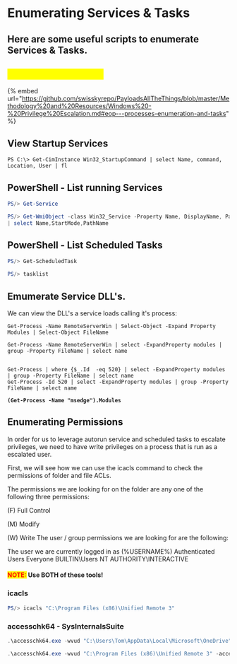 # Enumerating Services & Tasks

## Here are some useful scripts to enumerate Services & Tasks.

## <mark style="color:yellow;">PayloadAllTheThings</mark>

{% embed url="https://github.com/swisskyrepo/PayloadsAllTheThings/blob/master/Methodology%20and%20Resources/Windows%20-%20Privilege%20Escalation.md#eop---processes-enumeration-and-tasks" %}



## View Startup Services

```
PS C:\> Get-CimInstance Win32_StartupCommand | select Name, command, Location, User | fl
```

## PowerShell - List running Services

```powershell
PS/> Get-Service
```

```powershell
PS/> Get-WmiObject -class Win32_Service -Property Name, DisplayName, PathName, StartMode | Where { $_.PathName -notlike "C:\Windows*" } 
| select Name,StartMode,PathName
```

## PowerShell - List Scheduled Tasks

```powershell
PS/> Get-ScheduledTask
```

```powershell
PS/> tasklist
```

## Emumerate Service DLL's.

We can view the DLL's a service loads calling it's process:

<pre class="language-powershell"><code class="lang-powershell">Get-Process -Name RemoteServerWin | Select-Object -Expand Property Modules | Select-Object FileName

Get-Process -Name RemoteServerWin | select -ExpandProperty modules | group -Property FileName | select name
<strong>
</strong>
Get-Process | where {$_.Id  -eq 520} | select -ExpandProperty modules | group -Property FileName | select name
Get-Process -Id 520 | select -ExpandProperty modules | group -Property FileName | select name
<strong>
</strong><strong>(Get-Process -Name "msedge").Modules
</strong></code></pre>

## Enumerating Permissions

In order for us to leverage autorun service and scheduled tasks to escalate privileges, we need to have write privileges on a process that is run as a escalated user.&#x20;

First, we will see how we can use the icacls command to check the permissions of folder and file ACLs.

The permissions we are looking for on the folder are any one of the following three permissions:

(F) Full Control

&#x20;(M) Modify

&#x20;(W) Write The user / group permissions we are looking for are the following:

The user we are currently logged in as (%USERNAME%) Authenticated Users Everyone BUILTIN\Users NT AUTHORITY\INTERACTIVE

#### <mark style="color:red;">NOTE:</mark> Use BOTH of these tools!

### icacls

```powershell
PS/> icacls "C:\Program Files (x86)\Unified Remote 3"
```

### accesschk64 - SysInternalsSuite

```powershell
.\accesschk64.exe -wvud "C:\Users\Tom\AppData\Local\Microsoft\OneDrive" -accepteula

.\accesschk64.exe -wvud "C:\Program Files (x86)\Unified Remote 3" -accepteula
```
